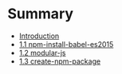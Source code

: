 # Summary

* [Introduction](README.md)
* [1.1 npm-install-babel-es2015](npm-install-babel-es2015.md)
* [1.2 modular-js](modular-js.md)
* [1.3 create-npm-package](hello-npm/create-npm-package.md)
